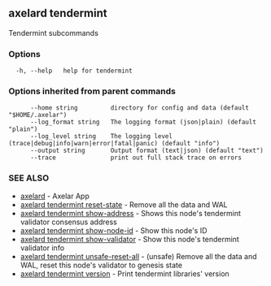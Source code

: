 ## axelard tendermint

Tendermint subcommands

### Options

```
  -h, --help   help for tendermint
```

### Options inherited from parent commands

```
      --home string         directory for config and data (default "$HOME/.axelar")
      --log_format string   The logging format (json|plain) (default "plain")
      --log_level string    The logging level (trace|debug|info|warn|error|fatal|panic) (default "info")
      --output string       Output format (text|json) (default "text")
      --trace               print out full stack trace on errors
```

### SEE ALSO

- [axelard](/cli-docs/v0_31_0/axelard) - Axelar App
- [axelard tendermint reset-state](/cli-docs/v0_31_0/axelard_tendermint_reset-state) - Remove all the data and WAL
- [axelard tendermint show-address](/cli-docs/v0_31_0/axelard_tendermint_show-address) - Shows this node's tendermint validator consensus address
- [axelard tendermint show-node-id](/cli-docs/v0_31_0/axelard_tendermint_show-node-id) - Show this node's ID
- [axelard tendermint show-validator](/cli-docs/v0_31_0/axelard_tendermint_show-validator) - Show this node's tendermint validator info
- [axelard tendermint unsafe-reset-all](/cli-docs/v0_31_0/axelard_tendermint_unsafe-reset-all) - (unsafe) Remove all the data and WAL, reset this node's validator to genesis state
- [axelard tendermint version](/cli-docs/v0_31_0/axelard_tendermint_version) - Print tendermint libraries' version
